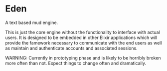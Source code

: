 # Eden
A text based mud engine.

This is just the core engine without the functionality to interface with actual users. It is designed to be embedded in other Elixir applications which will provide the famework necessary to communicate with the end users as well as maintain and authenticate accounts and associated sessions.

WARNING: Currently in prototyping phase and is likely to be horribly broken more often than not. Expect things to change often and dramatically.
